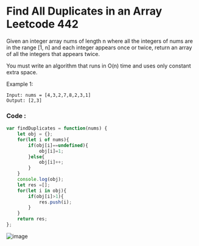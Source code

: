 #  Find All Duplicates in an Array Leetcode 442

Given an integer array nums of length n where all the integers of nums are in the range [1, n] and each integer appears once or twice, return an array of all the integers that appears twice.

You must write an algorithm that runs in O(n) time and uses only constant extra space.

Example 1:
```
Input: nums = [4,3,2,7,8,2,3,1]
Output: [2,3]
```
### Code :
```Javascript
var findDuplicates = function(nums) {
    let obj = {};
    for(let i of nums){
        if(obj[i]==undefined){
            obj[i]=1;
        }else{
            obj[i]++;
        }
    }
    console.log(obj);
    let res =[];
    for(let i in obj){
        if(obj[i]>1){
            res.push(i);
        }
    }
    return res;
};
```
![image](https://user-images.githubusercontent.com/96117746/224308621-be661c6f-9e12-4ca3-b91d-edc1be6e61d1.png)
